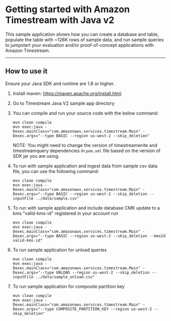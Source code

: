 # Getting started with Amazon Timestream with Java v2

This sample application shows how you can create a database and table, populate the table with ~126K rows of sample data, and run sample queries to jumpstart your evaluation and/or proof-of-concept applications with Amazon Timestream.

----
## How to use it

Ensure your Java SDK and runtime are 1.8 or higher.

1. Install maven: https://maven.apache.org/install.html

2. Go to Timestream Java V2 sample app directory

3. You can compile and run your source code with the below command:
    ```shell
   mvn clean compile
   mvn exec:java -Dexec.mainClass="com.amazonaws.services.timestream.Main" -Dexec.args="--type BASIC --region us-west-2 --skip_deletion"
    ``` 
   NOTE: You might need to change the version of timestreamwrite and timestreamquery dependencies in `pom.xml` file based on the version of SDK jar you are using.

4. To run with sample application and ingest data from sample csv data file, you can use the following command:
   ```shell
   mvn clean compile
   mvn exec:java -Dexec.mainClass="com.amazonaws.services.timestream.Main" -Dexec.args="--type BASIC --region us-west-2 --skip_deletion --inputFile ../data/sample.csv"
   ```

5. To run with sample application and include database CMK update to a kms "valid-kms-id" registered in your account run
   ```shell
   mvn clean compile
   mvn exec:java -Dexec.mainClass="com.amazonaws.services.timestream.Main" -Dexec.args="--type BASIC --region us-west-2 --skip_deletion --kmsId valid-kms-id"
   ``` 
6. To run sample application for unload queries
   ```shell
   mvn clean compile
   mvn exec:java -Dexec.mainClass="com.amazonaws.services.timestream.Main" -Dexec.args="--type UNLOAD --region us-west-2 --skip_deletion --inputFile ../data/sample_unload.csv"
   ``` 
7. To run sample application for composite partition key
   ```shell
   mvn clean compile
   mvn exec:java -Dexec.mainClass="com.amazonaws.services.timestream.Main" -Dexec.args="--type COMPOSITE_PARTITION_KEY --region us-west-2 --skip_deletion"
   ```